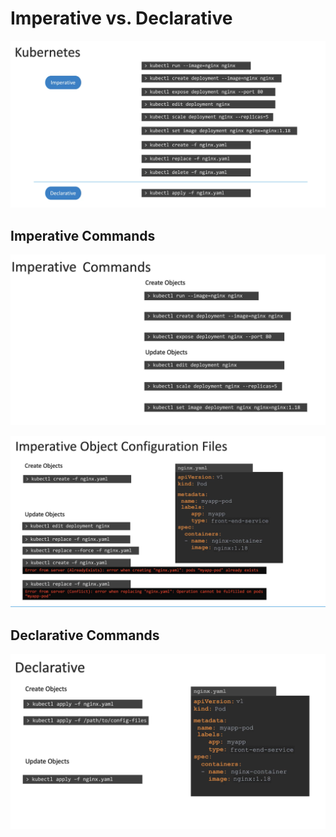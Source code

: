 # Imperative vs. Declarative

![Image](../../images/kubernetes_imperative1.png)

## Imperative Commands
![](../../images/kubernetes_imperative2.png)

![](../../images/kubernetes_imperative3.png)


## Declarative Commands
![](../../images/kubernetes_declarative1.png)